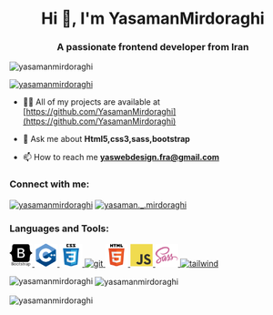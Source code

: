 <h1 align="center">Hi 👋, I'm YasamanMirdoraghi</h1>
<h3 align="center">A passionate frontend developer from Iran</h3>

<p align="left"> <img src="https://komarev.com/ghpvc/?username=yasamanmirdoraghi&label=Profile%20views&color=0e75b6&style=flat" alt="yasamanmirdoraghi" /> </p>

<p align="left"> <a href="https://github.com/ryo-ma/github-profile-trophy"><img src="https://github-profile-trophy.vercel.app/?username=yasamanmirdoraghi" alt="yasamanmirdoraghi" /></a> </p>

- 👨‍💻 All of my projects are available at [https://github.com/YasamanMirdoraghi](https://github.com/YasamanMirdoraghi)

- 💬 Ask me about **Html5,css3,sass,bootstrap**

- 📫 How to reach me **yaswebdesign.fra@gmail.com**

<h3 align="left">Connect with me:</h3>
<p align="left">
<a href="https://linkedin.com/in/yasamanmirdoraghi" target="blank"><img align="center" src="https://raw.githubusercontent.com/rahuldkjain/github-profile-readme-generator/master/src/images/icons/Social/linked-in-alt.svg" alt="yasamanmirdoraghi" height="30" width="40" /></a>
<a href="https://instagram.com/yasaman._.mirdoraghi" target="blank"><img align="center" src="https://raw.githubusercontent.com/rahuldkjain/github-profile-readme-generator/master/src/images/icons/Social/instagram.svg" alt="yasaman._.mirdoraghi" height="30" width="40" /></a>
</p>

<h3 align="left">Languages and Tools:</h3>
<p align="left"> <a href="https://getbootstrap.com" target="_blank" rel="noreferrer"> <img src="https://raw.githubusercontent.com/devicons/devicon/master/icons/bootstrap/bootstrap-plain-wordmark.svg" alt="bootstrap" width="40" height="40"/> </a> <a href="https://www.w3schools.com/cpp/" target="_blank" rel="noreferrer"> <img src="https://raw.githubusercontent.com/devicons/devicon/master/icons/cplusplus/cplusplus-original.svg" alt="cplusplus" width="40" height="40"/> </a> <a href="https://www.w3schools.com/css/" target="_blank" rel="noreferrer"> <img src="https://raw.githubusercontent.com/devicons/devicon/master/icons/css3/css3-original-wordmark.svg" alt="css3" width="40" height="40"/> </a> <a href="https://git-scm.com/" target="_blank" rel="noreferrer"> <img src="https://www.vectorlogo.zone/logos/git-scm/git-scm-icon.svg" alt="git" width="40" height="40"/> </a> <a href="https://www.w3.org/html/" target="_blank" rel="noreferrer"> <img src="https://raw.githubusercontent.com/devicons/devicon/master/icons/html5/html5-original-wordmark.svg" alt="html5" width="40" height="40"/> </a> <a href="https://developer.mozilla.org/en-US/docs/Web/JavaScript" target="_blank" rel="noreferrer"> <img src="https://raw.githubusercontent.com/devicons/devicon/master/icons/javascript/javascript-original.svg" alt="javascript" width="40" height="40"/> </a> <a href="https://sass-lang.com" target="_blank" rel="noreferrer"> <img src="https://raw.githubusercontent.com/devicons/devicon/master/icons/sass/sass-original.svg" alt="sass" width="40" height="40"/> </a> <a href="https://tailwindcss.com/" target="_blank" rel="noreferrer"> <img src="https://www.vectorlogo.zone/logos/tailwindcss/tailwindcss-icon.svg" alt="tailwind" width="40" height="40"/> </a> </p>

<p><img align="left" src="https://github-readme-stats.vercel.app/api/top-langs?username=yasamanmirdoraghi&show_icons=true&locale=en&layout=compact" alt="yasamanmirdoraghi" /></p>

<p>&nbsp;<img align="center" src="https://github-readme-stats.vercel.app/api?username=yasamanmirdoraghi&show_icons=true&locale=en" alt="yasamanmirdoraghi" /></p>

<p><img align="center" src="https://github-readme-streak-stats.herokuapp.com/?user=yasamanmirdoraghi&" alt="yasamanmirdoraghi" /></p>
